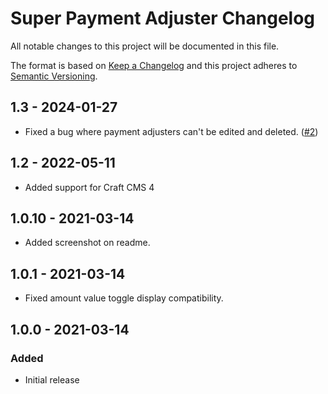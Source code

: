 # Super Payment Adjuster Changelog

All notable changes to this project will be documented in this file.

The format is based on [Keep a Changelog](http://keepachangelog.com/) and this project adheres to [Semantic Versioning](http://semver.org/).

## 1.3 - 2024-01-27
- Fixed a bug where payment adjusters can't be edited and deleted. ([#2](https://github.com/pdaleramirez/super-payment-adjuster/issues/2))

## 1.2 - 2022-05-11
- Added support for Craft CMS 4

## 1.0.10 - 2021-03-14
- Added screenshot on readme.

## 1.0.1 - 2021-03-14
- Fixed amount value toggle display compatibility.

## 1.0.0 - 2021-03-14
### Added
- Initial release
